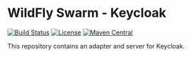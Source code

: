 
# WildFly Swarm - Keycloak

[![Build Status](https://projectodd.ci.cloudbees.com/buildStatus/icon?job=wildfly-swarm-keycloak)](https://projectodd.ci.cloudbees.com/job/wildfly-swarm-keycloak)
[![License](https://img.shields.io/:license-Apache2-blue.svg)](http://www.apache.org/licenses/LICENSE-2.0)
[![Maven Central](https://maven-badges.herokuapp.com/maven-central/org.wildfly.swarm/keycloak-parent/badge.svg)](https://maven-badges.herokuapp.com/maven-central/org.wildfly.swarm/keycloak-parent)

This repository contains an adapter and server for Keycloak.
